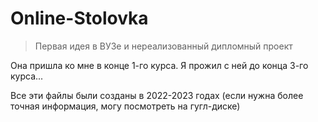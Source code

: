 # Online-Stolovka

> Первая идея в ВУЗе и нереализованный дипломный проект

Она пришла ко мне в конце 1-го курса. Я прожил с ней до конца 3-го курса...

Все эти файлы были созданы в 2022-2023 годах (если нужна более точная информация, могу посмотреть на гугл-диске)
